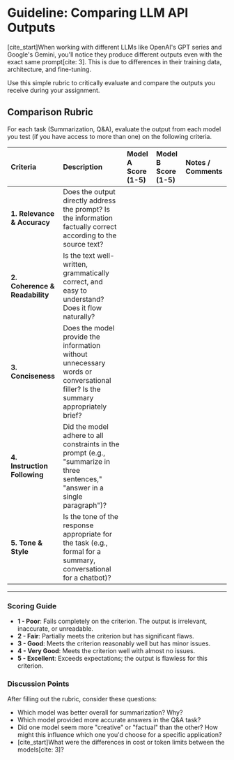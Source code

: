 # Guideline: Comparing LLM API Outputs

[cite_start]When working with different LLMs like OpenAI's GPT series and Google's Gemini, you'll notice they produce different outputs even with the exact same prompt[cite: 3]. This is due to differences in their training data, architecture, and fine-tuning.

Use this simple rubric to critically evaluate and compare the outputs you receive during your assignment.

## Comparison Rubric

For each task (Summarization, Q&A), evaluate the output from each model you test (if you have access to more than one) on the following criteria.

| Criteria | Description | Model A Score (1-5) | Model B Score (1-5) | Notes / Comments |
| :--- | :--- | :--- | :--- | :--- |
| **1. Relevance & Accuracy** | Does the output directly address the prompt? Is the information factually correct according to the source text? | | | |
| **2. Coherence & Readability** | Is the text well-written, grammatically correct, and easy to understand? Does it flow naturally? | | | |
| **3. Conciseness** | Does the model provide the information without unnecessary words or conversational filler? Is the summary appropriately brief? | | | |
| **4. Instruction Following** | Did the model adhere to all constraints in the prompt (e.g., "summarize in three sentences," "answer in a single paragraph")? | | | |
| **5. Tone & Style** | Is the tone of the response appropriate for the task (e.g., formal for a summary, conversational for a chatbot)? | | | |

---

### Scoring Guide

* **1 - Poor**: Fails completely on the criterion. The output is irrelevant, inaccurate, or unreadable.
* **2 - Fair**: Partially meets the criterion but has significant flaws.
* **3 - Good**: Meets the criterion reasonably well but has minor issues.
* **4 - Very Good**: Meets the criterion well with almost no issues.
* **5 - Excellent**: Exceeds expectations; the output is flawless for this criterion.

### Discussion Points

After filling out the rubric, consider these questions:
* Which model was better overall for summarization? Why?
* Which model provided more accurate answers in the Q&A task?
* Did one model seem more "creative" or "factual" than the other? How might this influence which one you'd choose for a specific application?
* [cite_start]What were the differences in cost or token limits between the models[cite: 3]?
